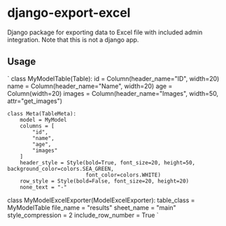 # django-export-excel

Django package for exporting data to Excel file with included admin integration.
Note that this is not a django app.



## Usage
`
class MyModelTable(Table):
    id = Column(header_name="ID", width=20)
    name = Column(header_name="Name", width=20)
    age = Column(width=20)
    images = Column(header_name="Images", width=50, attr="get_images")

    class Meta(TableMeta):
        model = MyModel
        columns = [
            "id",
            "name",
            "age",
            "images"
        ]
        header_style = Style(bold=True, font_size=20, height=50, background_color=colors.SEA_GREEN,
                             font_color=colors.WHITE)
        row_style = Style(bold=False, font_size=20, height=20)
        none_text = "-"


class MyModelExcelExporter(ModelExcelExporter):
    table_class = MyModelTable
    file_name = "results"
    sheet_name = "main"
    style_compression = 2
    include_row_number = True
`

